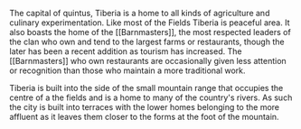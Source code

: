 The capital of quintus, Tiberia is a home to all kinds of agriculture and culinary experimentation. Like most of the Fields Tiberia is peaceful area. It also boasts the home of the [[Barnmasters]], the most respected leaders of the clan who own and tend to the largest farms or restaurants, though the later has been a recent addition as tourism has increased. The [[Barnmasters]] who own restaurants are occasionally given less attention or recognition than those who maintain a more traditional work.

Tiberia is built into the side of the small mountain range that occupies the centre of a the fields and is a home to many of the country's rivers. As such the city is built into terraces with the lower homes belonging to the more affluent as it leaves them closer to the forms at the foot of the mountain. 